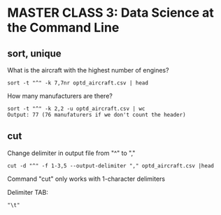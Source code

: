 # MASTER CLASS 3: Data Science at the Command Line

## sort, unique
	
What is the aircraft with the highest number of engines?

	sort -t "^" -k 7,7nr optd_aircraft.csv | head

How many manufacturers are there?

	sort -t "^" -k 2,2 -u optd_aircraft.csv | wc
	Output: 77 (76 manufaturers if we don't count the header)

## cut

Change delimiter in output file from "^" to ","

	cut -d "^" -f 1-3,5 --output-delimiter "," optd_aircraft.csv |head

Command "cut" only works with 1-character delimiters

Delimiter TAB:

	"\t"
